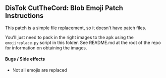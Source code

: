 ## DisTok CutTheCord: Blob Emoji Patch Instructions

This patch is a simple file replacement, so it doesn't have patch files.

You'll just need to pack in the right images to the apk using the `emojireplace.py` script in this folder. See README.md at the root of the repo for information on obtaining the images.

#### Bugs / Side effects
- Not all emojis are replaced
